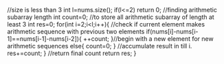 //size is less than 3
int l=nums.size();
if(l<=2)
return 0;
//finding arithmetic subarray length
int count=0;
//to store all arithmetic subarray of length at least 3
int res=0;
for(int i=2;i<l;i++){
//check if current element makes arithmetic sequence with previous two elements
if(nums[i]-nums[i-1]==nums[i-1]-nums[i-2]){
++count;
}//begin with a new element for new arithmetic sequences
else{
count=0;
}
//accumulate result in till i.
res+=count;
}
//return final count
return res;
}